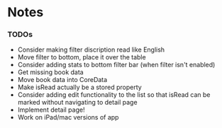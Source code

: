 #  Notes

### TODOs
* Consider making filter discription read like English
* Move filter to bottom, place it over the table
* Consider adding stats to bottom filter bar (when filter isn't enabled)
* Get missing book data
* Move book data into CoreData
* Make isRead actually be a stored property
* Consider adding edit functionality to the list so that isRead can be marked without navigating to detail page
* Implement detail page!
* Work on iPad/mac versions of app
